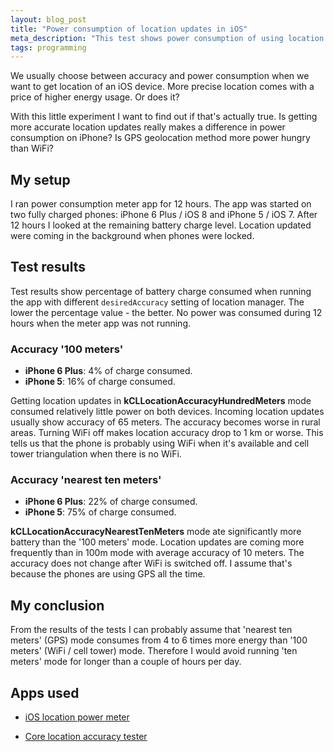 ```yaml
---
layout: blog_post
title: "Power consumption of location updates in iOS"
meta_description: "This test shows power consumption of using location service on iOS in different accuracy settings"
tags: programming
---
```


We usually choose between accuracy and power consumption when we want to get location of an iOS device. More precise location comes with a price of higher energy usage. Or does it?

With this little experiment I want to find out if that's actually true.
Is getting more accurate location updates really makes a difference in power consumption on iPhone? Is GPS geolocation method more power hungry than WiFi?

## My setup

I ran power consumption meter app for 12 hours. The app was started on two fully charged phones: iPhone 6 Plus / iOS 8 and iPhone 5 / iOS 7. After 12 hours I looked at the remaining battery charge level. Location updated were coming in the background when phones were locked.

## Test results

Test results show percentage of battery charge consumed when running the app with different `desiredAccuracy` setting of location manager. The lower the percentage value - the better. No power was consumed during 12 hours when the meter app was not running.

### Accuracy '100 meters'

* **iPhone 6 Plus**: 4% of charge consumed.
* **iPhone 5**: 16% of charge consumed.

Getting location updates in **kCLLocationAccuracyHundredMeters** mode consumed relatively little power on both devices. Incoming location updates usually show accuracy of 65 meters. The accuracy becomes worse in rural areas. Turning WiFi off makes location accuracy drop to 1 km or worse. This tells us that the phone is probably using WiFi when it's available and cell tower triangulation when there is no WiFi.

### Accuracy 'nearest ten meters'

* **iPhone 6 Plus**: 22% of charge consumed.
* **iPhone 5**: 75% of charge consumed.

**kCLLocationAccuracyNearestTenMeters** mode ate significantly more battery than the '100 meters' mode. Location updates are coming more frequently than in 100m mode with average accuracy of 10 meters. The accuracy does not change after WiFi is switched off. I assume that's because the phones are using GPS all the time.

## My conclusion

From the results of the tests I can probably assume that 'nearest ten meters' (GPS) mode consumes from 4 to 6 times more energy than '100 meters' (WiFi / cell tower) mode. Therefore I would avoid running 'ten meters' mode for longer than a couple of hours per day.

## Apps used

* [iOS location power meter](https://github.com/evgenyneu/ios-core-location-battery-meter)

* [Core location accuracy tester](https://github.com/evgenyneu/core-location-tester-ios)
